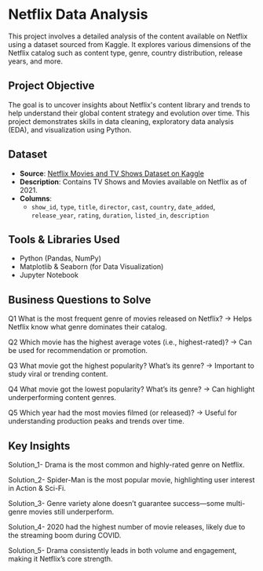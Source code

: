 # Netflix Data Analysis
This project involves a detailed analysis of the content available on Netflix using a dataset sourced from Kaggle. It explores various dimensions of the Netflix catalog such as content type, genre, country distribution, release years, and more.

## Project Objective
The goal is to uncover insights about Netflix's content library and trends to help understand their global content strategy and evolution over time. This project demonstrates skills in data cleaning, exploratory data analysis (EDA), and visualization using Python.

## Dataset
- **Source**: [Netflix Movies and TV Shows Dataset on Kaggle](https://www.kaggle.com/datasets/shivamb/netflix-shows)
- **Description**: Contains TV Shows and Movies available on Netflix as of 2021.
- **Columns**:
  - `show_id`, `type`, `title`, `director`, `cast`, `country`, `date_added`, `release_year`, `rating`, `duration`, `listed_in`, `description`
 

## Tools & Libraries Used

- Python (Pandas, NumPy)
- Matplotlib & Seaborn (for Data Visualization)
- Jupyter Notebook


## Business Questions to Solve
Q1 What is the most frequent genre of movies released on Netflix?
→ Helps Netflix know what genre dominates their catalog.

Q2 Which movie has the highest average votes (i.e., highest-rated)?
→ Can be used for recommendation or promotion.

Q3 What movie got the highest popularity? What’s its genre?
→ Important to study viral or trending content.

Q4 What movie got the lowest popularity? What’s its genre?
→ Can highlight underperforming content genres.

Q5 Which year had the most movies filmed (or released)?
→ Useful for understanding production peaks and trends over time.


## Key Insights 
Solution_1- Drama is the most common and highly-rated genre on Netflix.

Solution_2- Spider-Man is the most popular movie, highlighting user interest in Action & Sci-Fi.

Solution_3- Genre variety alone doesn’t guarantee success—some multi-genre movies still underperform.

Solution_4- 2020 had the highest number of movie releases, likely due to the streaming boom during COVID.

Solution_5- Drama consistently leads in both volume and engagement, making it Netflix’s core strength.
